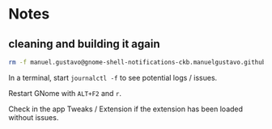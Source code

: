 # Notes

## cleaning and building it again

``` bash
rm -f manuel.gustavo@gnome-shell-notifications-ckb.manuelgustavo.github.com.zip && rm -fr ~/.local/share/gnome-shell/extensions/manuel.gustavo@gnome-shell-notifications-ckb.manuelgustavo.github.com && make install
```

In a terminal, start `journalctl -f` to see potential logs / issues.

Restart GNome with `ALT+F2` and `r`.

Check in the app Tweaks / Extension if the extension has been loaded without issues.